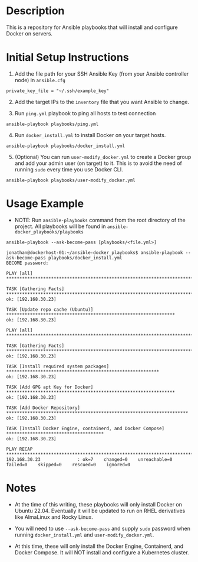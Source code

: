 # Description

This is a repository for Ansible playbooks that will install and configure Docker on servers.

# Initial Setup Instructions

1. Add the file path for your SSH Ansible Key (from your Ansible controller node) in `ansible.cfg`

```
private_key_file = "~/.ssh/example_key"
```

2. Add the target IPs to the `inventory` file that you want Ansible to change.

3. Run `ping.yml` playbook to ping all hosts to test connection

```
ansible-playbook playbooks/ping.yml
```

4. Run `docker_install.yml` to install Docker on your target hosts.

```
ansible-playbook playbooks/docker_install.yml
```

5. (Optional) You can run `user-modify_docker.yml` to create a Docker group and add your admin user (on target) to it. This is to avoid the need of running `sudo` every time you use Docker CLI.

```
ansible-playbook playbooks/user-modify_docker.yml
```

# Usage Example

- NOTE: Run `ansible-playbooks` command from the root directory of the project. All playbooks will be found in `ansible-docker_playbooks/playbooks`

```
ansible-playbook --ask-become-pass [playbooks/<file.yml>]
```
```
jonathan@dockerhost-01:~/ansible-docker_playbooks$ ansible-playbook --ask-become-pass playbooks/docker_install.yml
BECOME password:

PLAY [all] ***************************************************************************************

TASK [Gathering Facts] ***************************************************************************
ok: [192.168.30.23]

TASK [Update repo cache (Ubuntu)] ****************************************************************
ok: [192.168.30.23]

PLAY [all] ***************************************************************************************

TASK [Gathering Facts] ***************************************************************************
ok: [192.168.30.23]

TASK [Install required system packages] **********************************************************
ok: [192.168.30.23]

TASK [Add GPG apt Key for Docker] ****************************************************************
ok: [192.168.30.23]

TASK [Add Docker Repository] *********************************************************************
ok: [192.168.30.23]

TASK [Install Docker Engine, containerd, and Docker Compose] *************************************
ok: [192.168.30.23]

PLAY RECAP ***************************************************************************************
192.168.30.23              : ok=7    changed=0    unreachable=0    failed=0    skipped=0    rescued=0    ignored=0
```

# Notes

- At the time of this writing, these playbooks will only install Docker on Ubuntu 22.04. Eventually it will be updated to run on RHEL derivatives like AlmaLinux and Rocky Linux.

- You will need to use `--ask-become-pass` and supply `sudo` password when running `docker_install.yml` and `user-modify_docker.yml`.

- At this time, these will only install the Docker Engine, Containerd, and Docker Compose. It will NOT install and configure a Kubernetes cluster. 